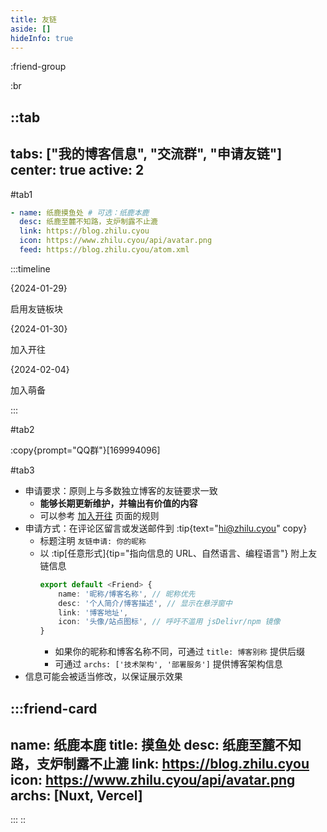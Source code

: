 ```yaml
---
title: 友链
aside: []
hideInfo: true
---
```


:friend-group

:br

::tab
---
tabs: ["我的博客信息", "交流群", "申请友链"]
center: true
active: 2
---

#tab1

```yaml
- name: 纸鹿摸鱼处 # 可选：纸鹿本鹿
  desc: 纸鹿至麓不知路，支炉制露不止漉
  link: https://blog.zhilu.cyou
  icon: https://www.zhilu.cyou/api/avatar.png
  feed: https://blog.zhilu.cyou/atom.xml
```

:::timeline

{2024-01-29}

启用友链板块

{2024-01-30}

加入开往

{2024-02-04}

加入萌备

:::

#tab2

:copy{prompt="QQ群"}[169994096]

#tab3

- 申请要求：原则上与多数独立博客的友链要求一致
  - **能够长期更新维护，并输出有价值的内容**
  - 可以参考 [加入开往](https://www.travellings.cn/docs/join) 页面的规则
- 申请方式：在评论区留言或发送邮件到 :tip{text="hi@zhilu.cyou" copy}
  - 标题注明 `友链申请: 你的昵称`
  - 以 :tip[任意形式]{tip="指向信息的 URL、自然语言、编程语言"} 附上友链信息
    ```ts
    export default <Friend> {
        name: '昵称/博客名称', // 昵称优先
        desc: '个人简介/博客描述', // 显示在悬浮窗中
        link: '博客地址',
        icon: '头像/站点图标', // 呼吁不滥用 jsDelivr/npm 镜像
    }
    ```
    - 如果你的昵称和博客名称不同，可通过 `title: 博客别称` 提供后缀
    - 可通过 `archs: ['技术架构', '部署服务']` 提供博客架构信息
- 信息可能会被适当修改，以保证展示效果

:::friend-card
---
name: 纸鹿本鹿
title: 摸鱼处
desc: 纸鹿至麓不知路，支炉制露不止漉
link: https://blog.zhilu.cyou
icon: https://www.zhilu.cyou/api/avatar.png
archs: [Nuxt, Vercel]
---
:::
::
